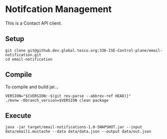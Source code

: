 # Notifcation Management

This is a Contact API client.

## Setup
```
git clone git@github.dev.global.tesco.org:336-ISE-Control-plane/email-notification.git
cd email-notification
```

## Compile
To compile and build jar...
```
VERSION="${VERSION:-$(git rev-parse --abbrev-ref HEAD)}"
./mvnw -Dbranch_version=$VERSION clean package
```
## Execute
```
java -jar target/email-notifications-1.0-SNAPSHOT.jar --input data/email1.mustache --data data/data.json --output data/out.json
```
